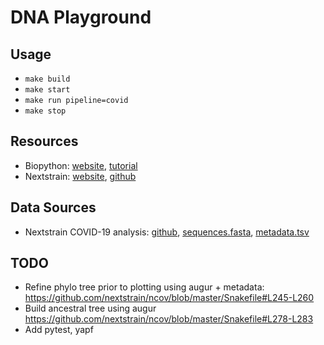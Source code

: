 # DNA Playground

## Usage
* `make build`
* `make start`
* `make run pipeline=covid`
* `make stop`

## Resources
* Biopython: [website](https://biopython.org), [tutorial](http://biopython.org/DIST/docs/tutorial/Tutorial.html)
* Nextstrain: [website](https://nextstrain.org), [github](https://github.com/nextstrain)

## Data Sources
* Nextstrain COVID-19 analysis: [github](https://github.com/nextstrain/ncov), [sequences.fasta](https://raw.githubusercontent.com/nextstrain/ncov/master/example_data/sequences.fasta), [metadata.tsv](https://raw.githubusercontent.com/nextstrain/ncov/master/data/metadata.tsv)

## TODO
* Refine phylo tree prior to plotting using augur + metadata: https://github.com/nextstrain/ncov/blob/master/Snakefile#L245-L260
* Build ancestral tree using augur https://github.com/nextstrain/ncov/blob/master/Snakefile#L278-L283
* Add pytest, yapf
